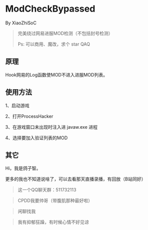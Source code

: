 # ModCheckBypassed
By XiaoZhiSoC
> 完美绕过网易进服MOD检测（不包括封号检测）
> 
> Ps: 可以商用、魔改，求个 star QAQ
## 原理

Hook网易的Log函数使MOD不进入进服MOD列表。
 
 ## 使用方法

 1、启动游戏

 2、打开ProcessHacker

 3、在游戏窗口未出现时注入进 javaw.exe 进程

 4、选择要加入验证列表的MOD

 ## 其它

 Hi，我是鸽子智。

 更多的我也不知道说啥了，可以去看那天直播录播，有回放（B站同好）



 > 这一个QQ聊天群：511732113

 > CPDD我要帅哥（带腹肌那种最好啦）

 > 闲聊找我

 > 我有抑郁狂躁，有时候心情不好见谅
